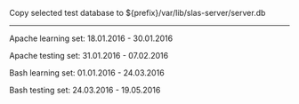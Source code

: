 Copy selected test database to ${prefix}/var/lib/slas-server/server.db

---

Apache learning set: 18.01.2016 - 30.01.2016

Apache testing set:  31.01.2016 - 07.02.2016

Bash learning set: 01.01.2016 - 24.03.2016

Bash testing set: 24.03.2016 - 19.05.2016

